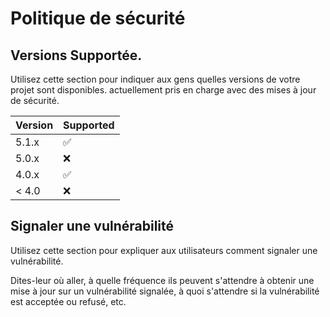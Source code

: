 # Politique de sécurité

## Versions Supportée.

Utilisez cette section pour indiquer aux gens quelles versions de votre projet sont disponibles.
actuellement pris en charge avec des mises à jour de sécurité.

| Version | Supported          |
| ------- | ------------------ |
| 5.1.x   | :white_check_mark: |
| 5.0.x   | :x:                |
| 4.0.x   | :white_check_mark: |
| < 4.0   | :x:                |

## Signaler une vulnérabilité

Utilisez cette section pour expliquer aux utilisateurs comment signaler une vulnérabilité.

Dites-leur où aller, à quelle fréquence ils peuvent s'attendre à obtenir une mise à jour sur un
vulnérabilité signalée, à quoi s'attendre si la vulnérabilité est acceptée ou
refusé, etc.
